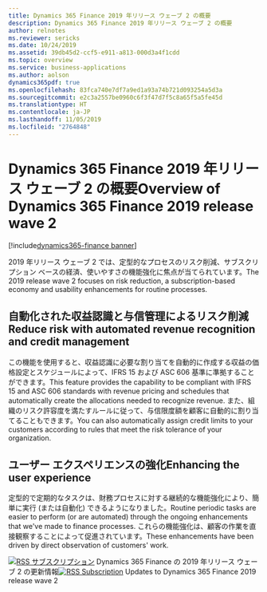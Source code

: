 ```yaml
---
title: Dynamics 365 Finance 2019 年リリース ウェーブ 2 の概要
description: Dynamics 365 Finance 2019 年リリース ウェーブ 2 の概要
author: relnotes
ms.reviewer: sericks
ms.date: 10/24/2019
ms.assetid: 39db45d2-ccf5-e911-a813-000d3a4f1cdd
ms.topic: overview
ms.service: business-applications
ms.author: aolson
dynamics365pdf: true
ms.openlocfilehash: 83fca740e7df7a9ed1a93a74b721d093254a5d3a
ms.sourcegitcommit: e2c3a2557be0960c6f3f47d7f5c8a65f5a5fe45d
ms.translationtype: HT
ms.contentlocale: ja-JP
ms.lasthandoff: 11/05/2019
ms.locfileid: "2764848"
---
```

# <a name="overview-of-dynamics-365-finance-2019-release-wave-2"></a><span data-ttu-id="2acfb-103">Dynamics 365 Finance 2019 年リリース ウェーブ 2 の概要</span><span class="sxs-lookup"><span data-stu-id="2acfb-103">Overview of Dynamics 365 Finance 2019 release wave 2</span></span>
[!include[dynamics365-finance banner](../includes/dynamics365-finance.md)]

<!--overview start-->
<span data-ttu-id="2acfb-104">2019 年リリース ウェーブ 2 では、定型的なプロセスのリスク削減、サブスクリプション ベースの経済、使いやすさの機能強化に焦点が当てられています。</span><span class="sxs-lookup"><span data-stu-id="2acfb-104">The 2019 release wave 2 focuses on risk reduction, a subscription-based economy and usability enhancements for routine processes.</span></span>

## <a name="reduce-risk-with-automated-revenue-recognition-and-credit-management"></a><span data-ttu-id="2acfb-105">自動化された収益認識と与信管理によるリスク削減</span><span class="sxs-lookup"><span data-stu-id="2acfb-105">Reduce risk with automated revenue recognition and credit management</span></span>
<span data-ttu-id="2acfb-106">この機能を使用すると、収益認識に必要な割り当てを自動的に作成する収益の価格設定とスケジュールによって、IFRS 15 および ASC 606 基準に準拠することができます。</span><span class="sxs-lookup"><span data-stu-id="2acfb-106">This feature provides the capability to be compliant with IFRS 15 and ASC 606 standards with revenue pricing and schedules that automatically create the allocations needed to recognize revenue.</span></span> <span data-ttu-id="2acfb-107">また、組織のリスク許容度を満たすルールに従って、与信限度額を顧客に自動的に割り当てることもできます。</span><span class="sxs-lookup"><span data-stu-id="2acfb-107">You can also automatically assign credit limits to your customers according to rules that meet the risk tolerance of your organization.</span></span>

## <a name="enhancing-the-user-experience"></a><span data-ttu-id="2acfb-108">ユーザー エクスペリエンスの強化</span><span class="sxs-lookup"><span data-stu-id="2acfb-108">Enhancing the user experience</span></span>
<span data-ttu-id="2acfb-109">定型的で定期的なタスクは、財務プロセスに対する継続的な機能強化により、簡単に実行 (または自動化) できるようになりました。</span><span class="sxs-lookup"><span data-stu-id="2acfb-109">Routine periodic tasks are easier to perform (or are automated) through the ongoing enhancements that we've made to finance processes.</span></span> <span data-ttu-id="2acfb-110">これらの機能強化は、顧客の作業を直接観察することによって促進されています。</span><span class="sxs-lookup"><span data-stu-id="2acfb-110">These enhancements have been driven by direct observation of customers' work.</span></span> 


<span data-ttu-id="2acfb-111">[![RSS サブスクリプション](/dynamics365-release-plan/media/feed-icon.png "RSS サブスクリプション")](https://docs.microsoft.com/api/search/rss?locale=en-us&$filter=scopes%2Fany(t%3A%20t%20eq%20%27\dynamics365-finance-192%27)) Dynamics 365 Finance の 2019 年リリース ウェーブ 2 の更新情報</span><span class="sxs-lookup"><span data-stu-id="2acfb-111">[![RSS Subscription](/dynamics365-release-plan/media/feed-icon.png "RSS Subscription")](https://docs.microsoft.com/api/search/rss?locale=en-us&$filter=scopes%2Fany(t%3A%20t%20eq%20%27\dynamics365-finance-192%27)) Updates to Dynamics 365 Finance 2019 release wave 2</span></span>
<!--overview end-->
